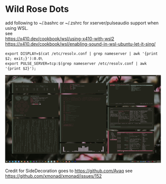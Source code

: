 # Wild Rose Dots

add following to ~/.bashrc or ~/.zshrc for xserver/pulseaudio support when using WSL.  
see\
https://x410.dev/cookbook/wsl/using-x410-with-wsl2 \
https://x410.dev/cookbook/wsl/enabling-sound-in-wsl-ubuntu-let-it-sing/

```
export DISPLAY=$(cat /etc/resolv.conf | grep nameserver | awk '{print $2; exit;}'):0.0\
export PULSE_SERVER=tcp:$(grep nameserver /etc/resolv.conf | awk '{print $2}');
```

![Wild Rose](https://github.com/PumkinNymph/dotfiles/blob/master/images/Wild%20Rose.png)

Credit for SideDecoration goes to https://github.com/Avaq see https://github.com/xmonad/xmonad/issues/152

